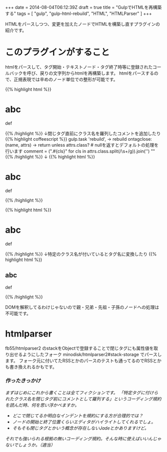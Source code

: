 +++
date = 2014-08-04T06:12:39Z
draft = true
title = "GulpでHTMLを再構築する"
tags = [
  "gulp",
  "gulp-html-rebuild",
  "HTML",
  "HTMLParser"
]
+++

HTMLをパースしつつ、変更を加えたノードでHTMLを構築し直すプラグインの紹介です。

# このプラグインがすること

htmlをパースして、タグ開始・テキストノード・タグ終了時等に登録されたコールバックを呼び、戻りの文字列からhtmlを再構築します。
htmlをパースするので、正規表現では辛めのノード単位での整形が可能です。

{{% highlight html %}}
<div class="article article-single">
  <h1>abc</h1>
  <p>def</p>
</div>
{{% /highlight %}}
↓閉じタグ直前にクラス名を羅列したコメントを追加したり
{{% highlight coffeescript %}}
gulp.task 'rebuild', ->
  rebuild
    ontagclose: (name, attrs) ->
      return unless attrs.class? # nullを返すとデフォルトの処理を行います
      comment = (".#{cls}" for cls in attrs.class.split(/\s+/g)).join('')
      "<!-- /#{comment} --></#{name}>"
{{% /highlight %}}
↓
{{% highlight html %}}
<div class="article article-single">
  <h1>abc</h1>
  <p>def</p>
<!-- /.article.article-single --></div>
{{% /highlight %}}

{{% highlight html %}}
<div class="article article-single">
  <h1>abc</h1>
  <p>def</p>
</div>
{{% /highlight %}}
↓特定のクラス名が付いているとタグ名に変換したり
{{% highlight html %}}
<article class="single">
  <h1>abc</h1>
  <p>def</p>
</article>
{{% /highlight %}}

DOMを解釈してるわけじゃないので親・兄弟・先祖・子孫のノードへの処理は不可能です。

# htmlparser

fb55/htmlparser2 のstackをObjectで登録することで閉じタグにも属性値を取り出せるようにしたフォーク minodisk/htmlparser2#stack-storage でパースします。
フォーク元に付いてたRSSとかのパースのテストも通ってるのでRSSとかも書き換えれるかもです。

### *作ったきっかけ*

*まずはじめにこれから書くことは全てフィクションです。
「特定タグに付けられたクラス名を閉じタグ前にコメントとして羅列する」というコーディング規約を読んだ時、何を思い浮かべますか。*

- *どこで閉じてるか明白なインデントを規約にする方が合理的では？*
- *ノードの開始と終了位置くらいエディタがハイライトしてくれるでしょ。*
- *そもそも閉じタグとかいう概念が存在しないJadeとかありますけど。*

*それでも強いられる根拠の無いコーディング規約。そんな時に使えばいいんじゃないでしょうか。（適当）*
